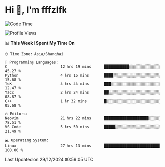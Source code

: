 # Hi 👋, I'm fffzlfk

<!--START_SECTION:waka-->
![Code Time](http://img.shields.io/badge/Code%20Time-1%2C059%20hrs%202%20mins-blue)

![Profile Views](http://img.shields.io/badge/Profile%20Views-0-blue)

📊 **This Week I Spent My Time On** 

```text
🕑︎ Time Zone: Asia/Shanghai

💬 Programming Languages: 
C                        12 hrs 19 mins      ███████████░░░░░░░░░░░░░░   45.27 % 
Python                   4 hrs 16 mins       ████░░░░░░░░░░░░░░░░░░░░░   15.68 % 
TeX                      3 hrs 23 mins       ███░░░░░░░░░░░░░░░░░░░░░░   12.47 % 
Yacc                     2 hrs 24 mins       ██░░░░░░░░░░░░░░░░░░░░░░░   08.87 % 
C++                      1 hr 32 mins        █░░░░░░░░░░░░░░░░░░░░░░░░   05.68 % 

🔥 Editors: 
Neovim                   21 hrs 22 mins      ████████████████████░░░░░   78.51 % 
VS Code                  5 hrs 50 mins       █████░░░░░░░░░░░░░░░░░░░░   21.49 % 

💻 Operating System: 
Linux                    27 hrs 13 mins      █████████████████████████   100.00 % 
```


 Last Updated on 29/12/2024 00:59:05 UTC
<!--END_SECTION:waka-->
